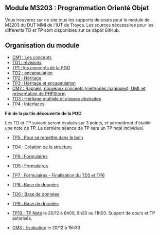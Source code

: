 ## Module M3203 : Programmation Orienté Objet

Vous trouverez sur ce site tous les supports de cours pour le module de M3203 du DUT MMI de l'IUT de Troyes. Les sources nécessaires pour les différents TD et TP sont disponibles sur ce dépôt GitHub.

## Organisation du module

* [CM1 : Les concepts](CM1_M3203_POO_1617.pptx)
* [TD1 : révisions](seance1/sujet.md)
* [TP1 : les concepts de la POO](seance2/sujet.md)
* [TD2 : encapsulation](seance3/sujet.md)
* [TP2 : Héritage](seance4/sujet.md)
* [TP3 : Héritage et encapsulation](seance5/sujet.md)
* [CM2 : Rappels, nouveaux concepts (méthodes magiques), UML et présentation de PHPStorm](CM1_M3203_POO_1617.pptx)
* [TD3 : Héritage multiple et classes abstraites](seance6/sujet.md)
* [TP4 : Interfaces](seance7/sujet.md)

**Fin de la partie découverte de la POO**

Les TD et TP suivant seront évalués sur 3 points, et permettront d'établir une note de TP. La dernière séance de TP sera un TP noté individuel.

* [TP5 : Pour se remettre dans le bain](seance8/sujet.md)

* [TD4 : Création de la structure](seance9/sujet.md)
* [TP6 : Formulaires](seance10/sujet.md)
* [TD5 : Formulaires](seance11/sujet.md)
* [TP7 : Formulaires - Finalisation du TD5 et TP6](seance12/sujet.md)
* [TP8 : Base de données](seance13/sujet.md)
* [TD6 : Base de données](seance14/sujet.md)
* [TP9 : Base de données](seance15/sujet.md)
* [TP10 : TP Noté](seance16/sujet.md) le 20/12 à 8h00, 9h30 ou 11h00. Support de cours et TP autorisés.
* [CM3 : Evaluation](cm3/sujet.md) le 20/12 à 15h30


